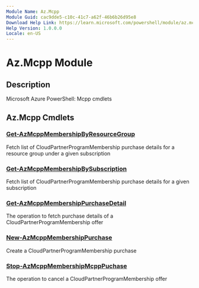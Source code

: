 ```yaml
---
Module Name: Az.Mcpp
Module Guid: cac9dde5-c10c-41c7-a62f-46b6b26d95e8
Download Help Link: https://learn.microsoft.com/powershell/module/az.mcpp
Help Version: 1.0.0.0
Locale: en-US
---
```


# Az.Mcpp Module
## Description
Microsoft Azure PowerShell: Mcpp cmdlets

## Az.Mcpp Cmdlets
### [Get-AzMcppMembershipByResourceGroup](Get-AzMcppMembershipByResourceGroup.md)
Fetch list of CloudPartnerProgramMembership purchase details for a resource group under a given subscription

### [Get-AzMcppMembershipBySubscription](Get-AzMcppMembershipBySubscription.md)
Fetch list of CloudPartnerProgramMembership purchase details for a given subscription

### [Get-AzMcppMembershipPurchaseDetail](Get-AzMcppMembershipPurchaseDetail.md)
The operation to fetch purchase details of a CloudPartnerProgramMembership offer

### [New-AzMcppMembershipPurchase](New-AzMcppMembershipPurchase.md)
Create a CloudPartnerProgramMembership purchase

### [Stop-AzMcppMembershipMcppPuchase](Stop-AzMcppMembershipMcppPuchase.md)
The operation to cancel a CloudPartnerProgramMembership offer

